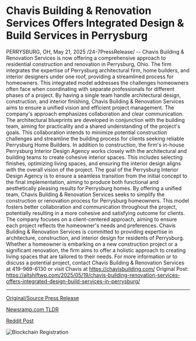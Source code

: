 # Chavis Building & Renovation Services Offers Integrated Design & Build Services in Perrysburg

PERRYSBURG, OH, May 21, 2025 /24-7PressRelease/ -- Chavis Building & Renovation Services is now offering a comprehensive approach to residential construction and renovation in Perrysburg, Ohio. The firm integrates the expertise of Perrysburg architectural firm, home builders, and interior designers under one roof, providing a streamlined process for homeowners.  This integrated model addresses the challenges homeowners often face when coordinating with separate professionals for different phases of a project. By having a single team handle architectural design, construction, and interior finishing, Chavis Building & Renovation Services aims to ensure a unified vision and efficient project management.  The company's approach emphasizes collaboration and clear communication. The architectural blueprints are developed in conjunction with the building team, aiming for practicality and a shared understanding of the project's goals. This collaboration intends to minimize potential construction challenges and streamline the building process for clients seeking reliable Perrysburg Home Builders.  In addition to construction, the firm's in-house Perrysburg Interior Design Agency works closely with the architectural and building teams to create cohesive interior spaces. This includes selecting finishes, optimizing living spaces, and ensuring the interior design aligns with the overall vision of the project. The goal of the Perrysburg Interior Design Agency is to ensure a seamless transition from the initial concept to the final implementation, aiming to produce both functional and aesthetically pleasing results for Perrysburg homes.  By offering a unified team, Chavis Building & Renovation Services seeks to simplify the construction or renovation process for Perrysburg homeowners. This model fosters better collaboration and communication throughout the project, potentially resulting in a more cohesive and satisfying outcome for clients. The company focuses on a client-centered approach, aiming to ensure each project reflects the homeowner's needs and preferences.  Chavis Building & Renovation Services is committed to providing expertise in architecture, construction, and interior design for residents of Perrysburg. Whether a homeowner is embarking on a new construction project or a significant renovation, the firm aims to offer a holistic approach to creating living spaces that are tailored to their needs.  For more information or to discuss a potential project, contact Chavis Building & Renovation Services at 419-969-6130 or visit Chavis at https://chavisbuilding.com/  Original Post: https://altshiftwp.com/2025/05/19/chavis-building-renovation-services-offers-integrated-design-build-services-in-perrysburg/ 

---

[Original/Source Press Release](https://www.24-7pressrelease.com/press-release/522992/chavis-building-renovation-services-offers-integrated-design-build-services-in-perrysburg)
                    

[Newsramp.com TLDR](https://newsramp.com/curated-news/chavis-building-renovation-services-offers-integrated-design-build-services-in-perrysburg/da59bcd8b47b1eaebe419e88d2c46bd8) 

 



[Reddit Post](https://www.reddit.com/r/Business_NewsRamp/comments/1krrsc8/chavis_building_renovation_services_offers/) 



![Blockchain Registration](https://cdn.newsramp.app/24-7PressRelease/qrcode/255/21/faceMZvA.webp)